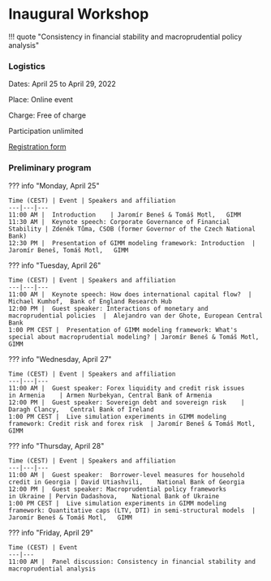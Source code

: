 
# Inaugural Workshop

!!! quote "Consistency in financial stability and macroprudential policy analysis"


### Logistics


Dates: April 25 to April 29, 2022

Place: Online event

Charge: Free of charge

Participation unlimited

[Registration form](https://forms.monday.com/forms/6202e2579e4546285000fcd122eb1e88?r=use1)

### Preliminary program

??? info "Monday, April 25"

    Time (CEST) | Event | Speakers and affiliation
    ---|---|---
    11:00 AM |  Introduction    | Jaromír Beneš & Tomáš Motl,   GIMM
    11:30 AM |  Keynote speech: Corporate Governance of Financial Stability | Zdeněk Tůma, CSOB (former Governor of the Czech National Bank)
    12:30 PM |  Presentation of GIMM modeling framework: Introduction  | Jaromír Beneš, Tomáš Motl,   GIMM

??? info "Tuesday, April 26"

    Time (CEST) | Event | Speakers and affiliation
    ---|---|---
    11:00 AM |  Keynote speech: How does international capital flow?  |  Michael Kumhof,  Bank of England Research Hub
    12:00 PM |  Guest speaker: Interactions of monetary and macroprudential policies  |  Alejandro van der Ghote, European Central Bank
    1:00 PM CEST |  Presentation of GIMM modeling framework: What's special about macroprudential modeling? | Jaromír Beneš & Tomáš Motl,   GIMM

??? info "Wednesday, April 27"

    Time (CEST) | Event | Speakers and affiliation
    ---|---|---
    11:00 AM |  Guest speaker: Forex liquidity and credit risk issues in Armenia    | Armen Nurbekyan, Central Bank of Armenia
    12:00 PM |  Guest speaker: Sovereign debt and sovereign risk    | Daragh Clancy,   Central Bank of Ireland
    1:00 PM CEST |  Live simulation experiments in GIMM modeling framework: Credit risk and forex risk  | Jaromír Beneš & Tomáš Motl,   GIMM

??? info "Thursday, April 28"

    Time (CEST) | Event | Speakers and affiliation
    ---|---|---
    11:00 AM |  Guest speaker:  Borrower-level measures for household credit in Georgia | David Utiashvili,    National Bank of Georgia
    12:00 PM |  Guest speaker: Macroprudential policy frameworks in Ukraine | Pervin Dadashova,    National Bank of Ukraine
    1:00 PM CEST |  Live simulation experiments in GIMM modeling framework: Quantitative caps (LTV, DTI) in semi-structural models  | Jaromír Beneš & Tomáš Motl,   GIMM

??? info "Friday, April 29"

    Time (CEST) | Event 
    ---|---
    11:00 AM |  Panel discussion: Consistency in financial stability and macroprudential analysis


